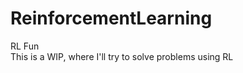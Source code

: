 # ReinforcementLearning
RL Fun                                                                                                                                                                    
This is a WIP, where I'll try to solve problems using RL
